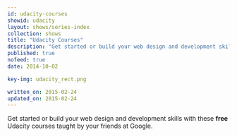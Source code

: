 ```yaml
---
id: udacity-courses
showid: udacity
layout: shows/series-index
collection: shows
title: "Udacity Courses"
description: "Get started or build your web design and development skills with these free Udacity courses taught by your friends at Google."
published: true
nofeed: true
date: 2014-10-02

key-img: udacity_rect.png

written_on: 2015-02-24
updated_on: 2015-02-24
---
```


Get started or build your web design and development skills with these
**free** Udacity courses taught by your friends at Google.
